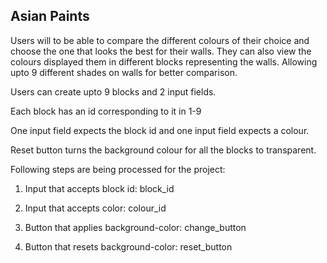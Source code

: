 ## Asian Paints
Users will to be able to compare the different colours of their choice and choose the one that looks the best for their walls. They can also view the colours displayed them in different blocks representing the walls. Allowing upto 9 different shades on walls for better comparison.




Users can create upto 9 blocks and 2 input fields.

Each block has an id corresponding to it in 1-9

One input field expects the block id and one input field expects a colour.

Reset button turns the background colour for all the blocks to transparent.

Following steps are being processed for the project:

1. Input that accepts block id: block_id

2. Input that accepts color: colour_id

3. Button that applies background-color: change_button

4. Button that resets background-color: reset_button



